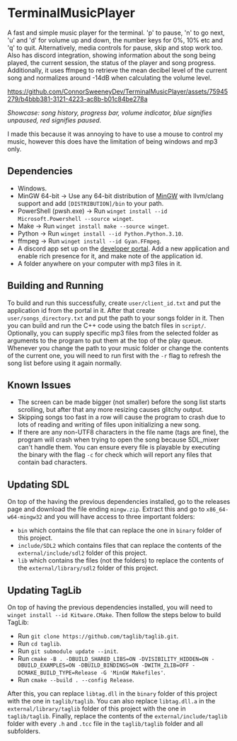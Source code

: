 # TerminalMusicPlayer
A fast and simple music player for the terminal. 'p' to pause, 'n' to go next, 'u' and 'd' for
volume up and down, the number keys for 0%, 10% etc and 'q' to quit. Alternatively, media controls
for pause, skip and stop work too. Also has discord integration, showing information about the song
being played, the current session, the status of the player and song progress. Additionally, it uses
ffmpeg to retrieve the mean decibel level of the current song and normalizes around -14dB when
calculating the volume level.

https://github.com/ConnorSweeneyDev/TerminalMusicPlayer/assets/75945279/b4bbb381-3121-4223-ac8b-b01c84be278a

*Showcase: song history, progress bar, volume indicator, blue signifies unpaused, red signifies
paused.*

I made this because it was annoying to have to use a mouse to control my music, however this does
have the limitation of being windows and mp3 only. 

## Dependencies
- Windows.
- MinGW 64-bit &rightarrow; Use any 64-bit distribution of [MinGW](https://winlibs.com/) with
  llvm/clang support and add `[DISTRIBUTION]/bin` to your path.
- PowerShell (pwsh.exe) &rightarrow; Run `winget install --id Microsoft.Powershell --source winget`.
- Make &rightarrow; Run `winget install make --source winget`.
- Python &rightarrow; Run `winget install --id Python.Python.3.10`.
- ffmpeg &rightarrow; Run `winget install --id Gyan.FFmpeg`.
- A discord app set up on the [developer portal](https://discord.com/developers/applications). Add a
  new application and enable rich presence for it, and make note of the application id.
- A folder anywhere on your computer with mp3 files in it.

## Building and Running
To build and run this successfully, create `user/client_id.txt` and put the application id from the
portal in it. After that create `user/songs_directory.txt` and put the path to your songs folder in
it. Then you can build and run the C++ code using the batch files in `script/`. Optionally, you can
supply specific mp3 files from the selected folder as arguments to the program to put them at the
top of the play queue. Whenever you change the path to your music folder or change the contents of
the current one, you will need to run first with the `-r` flag to refresh the song list before using
it again normally.

## Known Issues
- The screen can be made bigger (not smaller) before the song list starts scrolling, but after that
  any more resizing causes glitchy output.
- Skipping songs too fast in a row will cause the program to crash due to lots of reading and
  writing of files upon initializing a new song.
- If there are any non-UTF8 characters in the file name (tags are fine), the program will crash when
  trying to open the song because SDL_mixer can't handle them. You can ensure every file is playable
  by executing the binary with the flag `-c` for check which will report any files that contain bad
  characters.

## Updating SDL
On top of the having the previous dependencies installed, go to the releases page and download the
file ending `mingw.zip`. Extract this and go to `x86_64-w64-mingw32` and you will have access to
three important folders:
- `bin` which contains the file that can replace the one in `binary` folder of this project.
- `include/SDL2` which contains files that can replace the contents of the `external/include/sdl2`
  folder of this project.
- `lib` which contains the files (not the folders) to replace the contents of the
  `external/library/sdl2` folder of this project.

## Updating TagLib
On top of having the previous dependencies installed, you will need to `winget install --id
Kitware.CMake`. Then follow the steps below to build TagLib:
- Run `git clone https://github.com/taglib/taglib.git`. 
- Run `cd taglib`.
- Run `git submodule update --init`.
- Run `cmake -B . -DBUILD_SHARED_LIBS=ON -DVISIBILITY_HIDDEN=ON -DBUILD_EXAMPLES=ON
  -DBUILD_BINDINGS=ON -DWITH_ZLIB=OFF -DCMAKE_BUILD_TYPE=Release -G 'MinGW Makefiles'`.
- Run `cmake --build . --config Release`.

After this, you can replace `libtag.dll` in the `binary` folder of this project with the one in
`taglib/taglib`. You can also replace `libtag.dll.a` in the `external/library/taglib` folder of this
project with the one in `taglib/taglib`. Finally, replace the contents of the
`external/include/taglib` folder with every `.h` and `.tcc` file in the `taglib/taglib` folder and
all subfolders.
